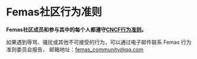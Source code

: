 # Femas社区行为准则

**Femas社区成员和参与其中的每个人都遵守[CNCF行为准则](https://github.com/cncf/foundation/blob/master/code-of-conduct.md)。**

如果遇到辱骂、骚扰或其他不可接受的行为，可以通过电子邮件联系 Femas 行为准则委员会报告，
邮箱地址：femas_community@qq.com